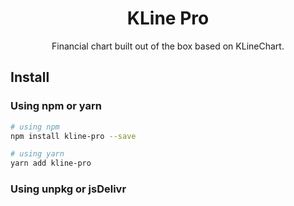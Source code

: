 <h1 align="center">KLine Pro</h1>
<p align="center">Financial chart built out of the box based on KLineChart.</p>

## Install

### Using npm or yarn

```bash
# using npm
npm install kline-pro --save

# using yarn
yarn add kline-pro
```

### Using unpkg or jsDelivr
